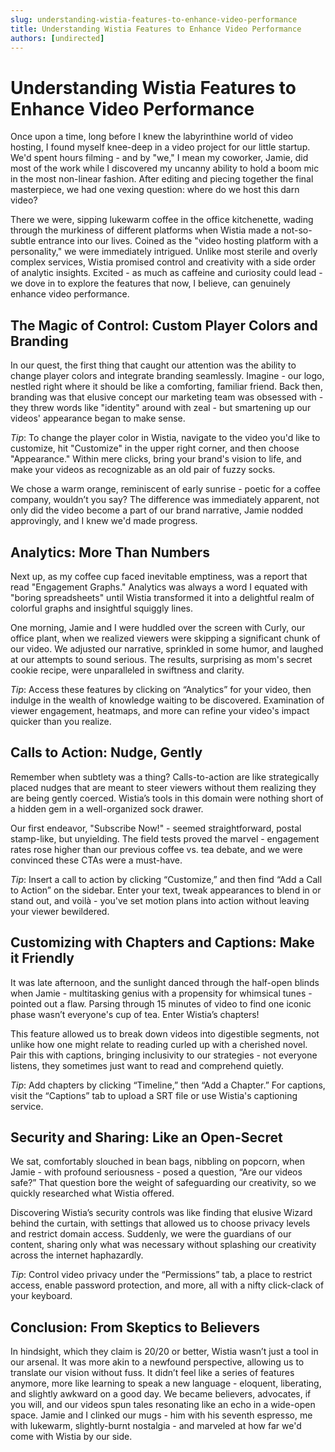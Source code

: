 ```yaml
---
slug: understanding-wistia-features-to-enhance-video-performance
title: Understanding Wistia Features to Enhance Video Performance
authors: [undirected]
---
```



# Understanding Wistia Features to Enhance Video Performance

Once upon a time, long before I knew the labyrinthine world of video hosting, I found myself knee-deep in a video project for our little startup. We'd spent hours filming - and by "we," I mean my coworker, Jamie, did most of the work while I discovered my uncanny ability to hold a boom mic in the most non-linear fashion. After editing and piecing together the final masterpiece, we had one vexing question: where do we host this darn video? 

There we were, sipping lukewarm coffee in the office kitchenette, wading through the murkiness of different platforms when Wistia made a not-so-subtle entrance into our lives. Coined as the "video hosting platform with a personality," we were immediately intrigued. Unlike most sterile and overly complex services, Wistia promised control and creativity with a side order of analytic insights. Excited - as much as caffeine and curiosity could lead - we dove in to explore the features that now, I believe, can genuinely enhance video performance.

## The Magic of Control: Custom Player Colors and Branding

In our quest, the first thing that caught our attention was the ability to change player colors and integrate branding seamlessly. Imagine - our logo, nestled right where it should be like a comforting, familiar friend. Back then, branding was that elusive concept our marketing team was obsessed with - they threw words like "identity" around with zeal - but smartening up our videos' appearance began to make sense.

*Tip*: To change the player color in Wistia, navigate to the video you'd like to customize, hit "Customize" in the upper right corner, and then choose "Appearance." Within mere clicks, bring your brand's vision to life, and make your videos as recognizable as an old pair of fuzzy socks.

We chose a warm orange, reminiscent of early sunrise - poetic for a coffee company, wouldn’t you say? The difference was immediately apparent, not only did the video become a part of our brand narrative, Jamie nodded approvingly, and I knew we'd made progress.

## Analytics: More Than Numbers

Next up, as my coffee cup faced inevitable emptiness, was a report that read "Engagement Graphs." Analytics was always a word I equated with "boring spreadsheets" until Wistia transformed it into a delightful realm of colorful graphs and insightful squiggly lines. 

One morning, Jamie and I were huddled over the screen with Curly, our office plant, when we realized viewers were skipping a significant chunk of our video. We adjusted our narrative, sprinkled in some humor, and laughed at our attempts to sound serious. The results, surprising as mom's secret cookie recipe, were unparalleled in swiftness and clarity.

*Tip*: Access these features by clicking on “Analytics” for your video, then indulge in the wealth of knowledge waiting to be discovered. Examination of viewer engagement, heatmaps, and more can refine your video's impact quicker than you realize.

## Calls to Action: Nudge, Gently

Remember when subtlety was a thing? Calls-to-action are like strategically placed nudges that are meant to steer viewers without them realizing they are being gently coerced. Wistia’s tools in this domain were nothing short of a hidden gem in a well-organized sock drawer.

Our first endeavor, "Subscribe Now!" - seemed straightforward, postal stamp-like, but unyielding. The field tests proved the marvel - engagement rates rose higher than our previous coffee vs. tea debate, and we were convinced these CTAs were a must-have.

*Tip*: Insert a call to action by clicking “Customize,” and then find “Add a Call to Action” on the sidebar. Enter your text, tweak appearances to blend in or stand out, and voilà - you've set motion plans into action without leaving your viewer bewildered.

## Customizing with Chapters and Captions: Make it Friendly

It was late afternoon, and the sunlight danced through the half-open blinds when Jamie - multitasking genius with a propensity for whimsical tunes - pointed out a flaw. Parsing through 15 minutes of video to find one iconic phase wasn’t everyone's cup of tea. Enter Wistia’s chapters! 

This feature allowed us to break down videos into digestible segments, not unlike how one might relate to reading curled up with a cherished novel. Pair this with captions, bringing inclusivity to our strategies - not everyone listens, they sometimes just want to read and comprehend quietly.

*Tip*: Add chapters by clicking “Timeline,” then “Add a Chapter.” For captions, visit the “Captions” tab to upload a SRT file or use Wistia's captioning service.

## Security and Sharing: Like an Open-Secret

We sat, comfortably slouched in bean bags, nibbling on popcorn, when Jamie - with profound seriousness - posed a question, “Are our videos safe?” That question bore the weight of safeguarding our creativity, so we quickly researched what Wistia offered.

Discovering Wistia’s security controls was like finding that elusive Wizard behind the curtain, with settings that allowed us to choose privacy levels and restrict domain access. Suddenly, we were the guardians of our content, sharing only what was necessary without splashing our creativity across the internet haphazardly.

*Tip*: Control video privacy under the “Permissions” tab, a place to restrict access, enable password protection, and more, all with a nifty click-clack of your keyboard.

## Conclusion: From Skeptics to Believers

In hindsight, which they claim is 20/20 or better, Wistia wasn’t just a tool in our arsenal. It was more akin to a newfound perspective, allowing us to translate our vision without fuss. It didn’t feel like a series of features anymore, more like learning to speak a new language - eloquent, liberating, and slightly awkward on a good day.
We became believers, advocates, if you will, and our videos spun tales resonating like an echo in a wide-open space. Jamie and I clinked our mugs - him with his seventh espresso, me with lukewarm, slightly-burnt nostalgia - and marveled at how far we'd come with Wistia by our side. 

```
